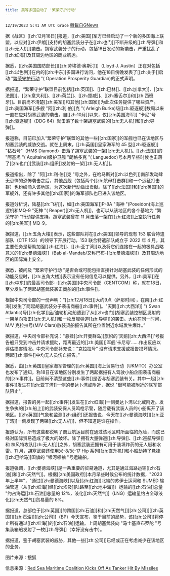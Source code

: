 ```yaml
---
title: 美等多国启动了 '繁荣守护行动'
---
```

`12/19/2023 5:41 AM UTC Grace` [轉載自GNews](https://gnews.org/articles/2127081)

 据《战区》[[zh:12月18日]]报道，[[zh:美国]]军方已经启动了一个新的多国海上联盟，以应对[[zh:伊朗]]支持的胡塞武装分子在[[zh:也门]]不断升级的[[zh:导弹]]和[[zh:无人机]]袭击。胡塞武装分子的行动，包括18日发动的新袭击，严重扰乱了[[zh:红海]]及其周边地区的商业航运。

据悉，[[zh:美国国防部长]][[zh:劳埃德·奥斯汀]]（Lloyd J. Austin）正在对包括[[zh:以色列]]在内的[[zh:中东]]多国进行访问，他在18日傍晚发表了[[zh:关于]]启动 "[繁荣守护行动](https://gnews.org/m/2122826) "( Operation Prosperity Guardian)的正式声明。

据报道，“繁荣守护”联盟目前包括[[zh:英国]]、[[zh:巴林]]、[[zh:加拿大]]、[[zh:法国]]、[[zh:意大利]]、[[zh:荷兰]]、[[zh:挪威]]、[[zh:塞舌尔]]和[[zh:西班牙]]。目前尚不清楚[[zh:美军]]和其他[[zh:国家]]为此次任务提供了哪些资产。[[zh:美国海军]]多艘 "阿[[zh:利·伯]]克 "( Arleigh Burke)级[[zh:驱逐舰]]数周以来一直在应对胡塞武装的袭击。自[[zh:10月]]以来，仅[[zh:美国海军]] “卡尼”号[[zh:驱逐舰]]（DDG 64）就击落了数十架胡塞武装的[[zh:无人机]]和[[zh:导弹]]。

报道称，目前已加入“繁荣守护”联盟的其他一些[[zh:国家]]的军舰也已在该地区与胡塞武装的威胁交战。就在上周末，[[zh:英国]]皇家海军的 45 型[[zh:驱逐舰]] "钻石号"（HMS Diamond）击落了胡塞武装的一架[[zh:无人机]]。[[zh:法国]]的 "阿基坦 "( Aquitaine)级护卫舰 "朗格多克 "( Languedoc)号本月早些时候也击落了[[zh:也门]]武装[[zh:组织]]发射的一架[[zh:无人机]]。

报道指出，除了 "阿[[zh:利·伯]]克 "号之外，在哈马斯对[[zh:以色列]]南部发动肆无忌惮的恐怖袭击之后，其他战舰（包括两个[[zh:航母打击群]]和一个远征打击群）也纷纷涌入该地区，为这次新行动做出贡献。除了[[zh:法国]]和[[zh:英国]]的军舰外，还有许多其他[[zh:国家]]的海军部队也已进入该地区。

报道分析说，陆基[[zh:飞机]]，如[[zh:美国海军]]P-8A "海神 "(Poseidon)海上巡逻机和MQ-9 "死神 "( Reaper)[[zh:无人机]]，也可以从该地区的各个基地为 "繁荣守护 "行动提供支持。胡塞武装曾在 11 月击落一架在[[zh:红海]]上空执行任务的[[zh:美军]] MQ-9。

据报道，[[zh:五角大楼]]表示，这些部队将在[[zh:美国]]领导的现有 153 联合特遣部队（CTF 153）的领导下开展行动。153 联合特遣部队成立于 2022 年 4 月，其主要任务是帮助加强[[zh:红海]]、[[zh:亚丁湾]]以及将它们连接在一起的极具战略意义的[[zh:曼德海峡]]（Bab al-Mandab/又称巴布\-[[zh:曼德海峡]]）及其周边地区的国际海上安全。

据悉，被问及 "繁荣守护行动 "是否会或可能包括直接针对胡塞武装的任何形式的动能反应时，[[zh:五角大楼]]表示没有任何信息可以提供。另外，[[zh:美军]]在[[zh:中东]]的最高司令部\--[[zh:美国]]中央司令部（CENTCOM）称，就在18日，至少发生了两起胡塞武装袭击商船的[[zh:事件]]。

根据中央司令部的一份声明："[[zh:12月18日]]大约9点（萨那时间），在南[[zh:红海]]发生了两起胡塞武装分子袭击商船[[zh:事件]]。"天鹅[[zh:大西洋]] "( Swan Atlantic)号[[zh:化学]]品/油轮机动船遭到了从[[zh:也门]]胡塞武装控制区发射的一架单向攻击[[zh:无人机]]和一枚反舰弹道[[zh:导弹]]的袭击。大约在同一时间，M/V 克拉拉号(M/V Clara)散装货船报告其所在位置附近水域发生爆炸。”

据报道，中央司令部补充说："悬挂[[zh:开曼群岛]]旗帜的'天鹅[[zh:大西洋]]'号报告船只受到冲击并请求援助，距离最近的[[zh:美国]]军舰'卡尼号'......作出反应以评估损害情况。中央司令部补充说："克拉拉号” 没有请求支援或报告损坏情况。两起[[zh:事件]]中均无人员伤亡报告。”

据悉，由[[zh:英国]]皇家海军管理的[[zh:英国]]海上贸易行动（UKMTO）办公室也发布了通知，称18日在该地区分别发生了两起据报有人驾驶小船企图袭击商船的[[zh:事件]]。目前尚不清楚这些[[zh:事件]]是否与胡塞武装有关。其中一起[[zh:事件]]发生在[[zh:亚丁湾]]一侧的曼达卜湾或附近，据说 "很可能被附近的联军部队阻止"。

据报道，报告的另一起[[zh:事件]]发生在[[zh:红海]]一侧曼达卜湾以北或附近。发生争执的[[zh:船上]]的武装安保人员鸣枪示警，随后载有武装人员的小船离开了该地区。[[zh:英国]]气象和监测[[zh:组织]]还报告说，今天在[[zh:曼德海峡]][[zh:亚丁湾]]一侧发现了两架[[zh:无人机]]，但不知道是谁在操作。

报道认为，所有这些都说明了商业航运目前在通过该地区时所面临的危险，而这已经对国际贸易造成了极大的破坏。除了拥有大量弹道[[zh:导弹]]、[[zh:巡航导弹]]和 神风特攻队[[zh:无人机]]之外，胡塞武装还拥有可用于装填炸药的无人艇和水雷。11 月，胡塞武装还使用米\-8/米\-17 Hip 系列[[zh:直升机]]和小船劫持了悬挂[[zh:巴哈马]]国旗的 "银河领袖 "号运输船。

报道强调，[[zh:曼德海峡]]是一条重要的贸易通道，尤其是通过海路运输[[zh:石油]]和[[zh:天然气]]。根据[[zh:美国政府]]本月早些时候公布的统计数据，"2023 年上半年"，"通过[[zh:曼德海峡]]以及[[zh:红海]]北端的苏伊士运河和 SUMED 输油管道（从[[zh:红海]]经[[zh:埃及]]陆路至[[zh:地中海]]）运输的[[zh:石油]]总量 "约占海运[[zh:石油]]总量的 12%，液化[[zh:天然气]]（LNG）运输量约占全球液化[[zh:天然气]]贸易量的 8%。

据报道，总部位于[[zh:英国]]的跨国[[zh:石油]]和[[zh:天然气]][[zh:公司]][[zh:英国]][[zh:石油]][[zh:公司]]（BP）今天宣布，鉴于目前的局势，该[[zh:公司]]将停止所有通过[[zh:红海]]的[[zh:石油]]运输。上周胡塞武装向 "马士基直布罗陀 "号集装箱船发射了一枚[[zh:导弹]]（幸好没有击中）。

据报道，鉴于胡塞武装的威胁，其他一些[[zh:公司]]已经或正在考虑减少在该地区的业务。

图片来源：搜狐

信息来源：[Red Sea Maritime Coalition Kicks Off As Tanker Hit By Missiles](https://www.thedrive.com/the-war-zone/red-sea-maritime-coalition-kicks-off-as-tanker-hit-by-missiles)
